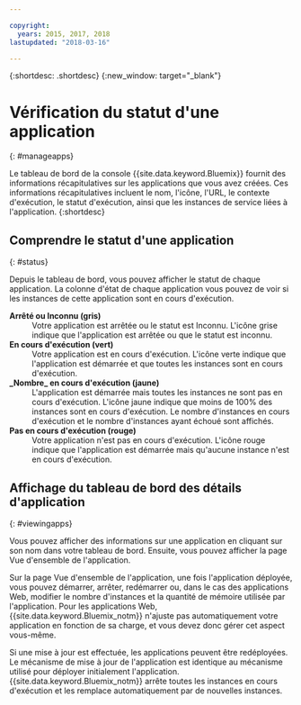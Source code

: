 ```yaml
---

copyright:
  years: 2015, 2017, 2018
lastupdated: "2018-03-16"

---
```


{:shortdesc: .shortdesc}
{:new_window: target="_blank"}

# Vérification du statut d'une application
{: #manageapps}

Le tableau de bord de la console {{site.data.keyword.Bluemix}} fournit des informations récapitulatives sur les applications que vous avez créées. Ces informations récapitulatives incluent le nom, l'icône, l'URL, le contexte d'exécution, le statut d'exécution, ainsi que les instances de service liées à l'application.
{:shortdesc}

## Comprendre le statut d'une application
{: #status}

Depuis le tableau de bord, vous pouvez afficher le statut de chaque application. La colonne d'état de chaque application vous pouvez de voir si les instances de cette application sont en cours d'exécution.

<dl>
<dt>
<strong>
Arrêté ou Inconnu (gris)
</strong>
</dt>
<dd>
Votre application est arrêtée ou le statut est Inconnu. L'icône grise indique que l'application est arrêtée ou que le statut est inconnu.
</dd>
<dt>
<strong>
En cours d'exécution (vert)
</strong>
</dt>
<dd>
Votre application est en cours d'exécution. L'icône verte indique que l'application est démarrée et que toutes les instances sont en cours d'exécution.
</dd>
<dt>
<strong>
_Nombre_ en cours d'exécution (jaune)
</strong>
</dt>
<dd>
L'application est démarrée mais toutes les instances ne sont pas en cours d'exécution. L'icône jaune indique que moins de 100% des instances sont
en cours d'exécution. Le nombre d'instances en cours d'exécution et le nombre
d'instances ayant échoué sont affichés.
</dd>
<dt>
<strong>
Pas en cours d'exécution (rouge)
</strong>
</dt>
<dd>
Votre application n'est pas en cours d'exécution. L'icône rouge indique que l'application est démarrée mais qu'aucune instance n'est en cours d'exécution.
</dd>
</dl>

## Affichage du tableau de bord des détails d'application
{: #viewingapps}

Vous pouvez afficher des informations sur une application en cliquant sur son nom dans votre tableau de bord. Ensuite, vous pouvez afficher la page Vue d'ensemble de l'application.

Sur la page Vue d'ensemble de l'application, une fois l'application déployée, vous pouvez démarrer, arrêter, redémarrer ou, dans le cas des applications Web, modifier le nombre d'instances et la quantité de mémoire utilisée par l'application. Pour les applications Web, {{site.data.keyword.Bluemix_notm}} n'ajuste pas automatiquement votre application en fonction de sa charge, et vous devez donc gérer cet aspect vous-même.

Si une mise à jour est effectuée, les applications peuvent être redéployées. Le mécanisme de mise à jour de l'application est identique au mécanisme utilisé pour déployer initialement l'application. {{site.data.keyword.Bluemix_notm}}
arrête toutes les instances en cours d'exécution et les remplace automatiquement par de nouvelles instances.
